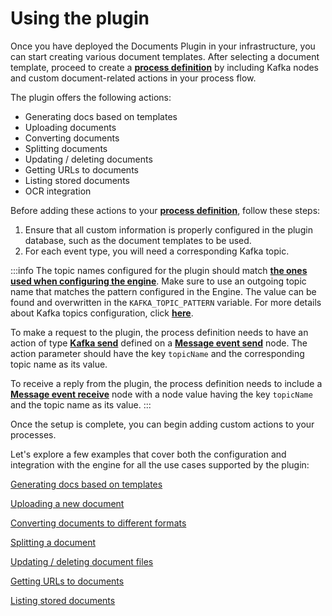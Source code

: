 # Using the plugin

Once you have deployed the Documents Plugin in your infrastructure, you can start creating various document templates. After selecting a document template, proceed to create a [**process definition**](../../../../../terms/flowx-process-definition) by including Kafka nodes and custom document-related actions in your process flow.

The plugin offers the following actions:

* Generating docs based on templates
* Uploading documents
* Converting documents
* Splitting documents
* Updating / deleting documents
* Getting URLs to documents
* Listing stored documents
* OCR integration

Before adding these actions to your [**process definition**](../../../../../terms/flowx-process-definition), follow these steps:

1. Ensure that all custom information is properly configured in the plugin database, such as the document templates to be used.
2. For each event type, you will need a corresponding Kafka topic.

:::info
The topic names configured for the plugin should match [**the ones used when configuring the engine**](../../../../../platform-setup-guides/flowx-engine-setup-guide/flowx-engine-setup-guide.md#configuring-kafka). Make sure to use an outgoing topic name that matches the pattern configured in the Engine. The value can be found and overwritten in the `KAFKA_TOPIC_PATTERN` variable. For more details about Kafka topics configuration, click [<u>**here**</u>](../../../../../platform-setup-guides/flowx-engine-setup-guide/flowx-engine-setup-guide.md#configuring-kafka).

To make a request to the plugin, the process definition needs to have an action of type [**Kafka send**](../../../../../building-blocks/node/message-send-received-task-node.md#example-of-a-message-send-event) defined on a [**Message event send**](../../../../../building-blocks/node/message-send-received-task-node.md#message-send-task) node. The action parameter should have the key `topicName` and the corresponding topic name as its value.

To receive a reply from the plugin, the process definition needs to include a [**Message event receive**](../../../../../building-blocks/node/message-send-received-task-node.md#message-receive-task) node with a node value having the key `topicName` and the topic name as its value.
:::

Once the setup is complete, you can begin adding custom actions to your processes.

Let's explore a few examples that cover both the configuration and integration with the engine for all the use cases supported by the plugin:

[Generating docs based on templates](../using-documents-plugin/generate-docs-based-on-templates/generate-docs-based-on-templates.md)

[Uploading a new document](./uploading-a-new-document.md)

[Converting documents to different formats](converting-documents-to-different-formats.md)

[Splitting a document](splitting-a-document.md)

[Updating / deleting document files](./updating-deleting-document-files.md)

[Getting URLs to documents](getting-urls-to-documents.md)

[Listing stored documents](listing-stored-files.md)
